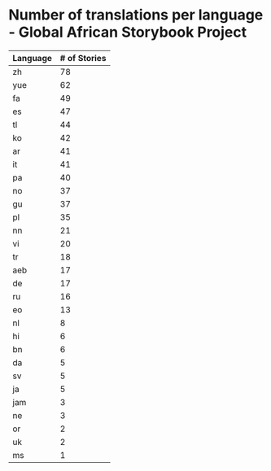 # Number of translations per language - Global African Storybook Project

Language | # of Stories
-------- | ------------
zh | 78
yue | 62
fa | 49
es | 47
tl | 44
ko | 42
ar | 41
it | 41
pa | 40
no | 37
gu | 37
pl | 35
nn | 21
vi | 20
tr | 18
aeb | 17
de | 17
ru | 16
eo | 13
nl | 8
hi | 6
bn | 6
da | 5
sv | 5
ja | 5
jam | 3
ne | 3
or | 2
uk | 2
ms | 1

